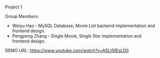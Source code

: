 Project 1

Group Members:
 - Weiyu Hao - MySQL Database, Movie List backend implementation and frontend design.
 - Pengpeng Zhang - Single Movie, Single Star implementation and frontend design.

DEMO URL: https://www.youtube.com/watch?v=ASLt5fEsLD0
